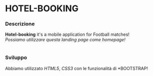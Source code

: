# HOTEL-BOOKING

### Descrizione
**Hotel-booking** it's a mobile application for Football matches! <br/>
*Possiamo utilizzare questa landing page come homepage!*
<br/><br/>

### Sviluppo
Abbiamo utilizzato *HTML5*, *CSS3* con le funzionalità di *BOOTSTRAP!

